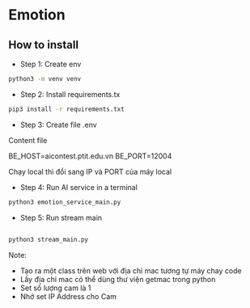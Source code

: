 # Emotion 


## How to install

* Step 1: Create env 

```sh
python3 -m venv venv
```

* Step 2: Install requirements.tx 

```sh
pip3 install -r requirements.txt
```

* Step 3: Create file .env 

Content file 

BE_HOST=aicontest.ptit.edu.vn
BE_PORT=12004

Chạy local thì đổi sang IP và PORT của máy local

* Step 4: Run AI service in a terminal 

```sh
python3 emotion_service_main.py
```

* Step 5: Run stream main 

```sh

python3 stream_main.py
```

Note:

- Tạo ra một class trên web với địa chỉ mac tương tự máy chay code
- Lấy địa chỉ mac có thể dùng thư viện getmac trong python
- Set số lượng cam là 1
- Nhớ set IP Address cho Cam
